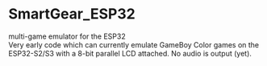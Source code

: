 # SmartGear_ESP32
multi-game emulator for the ESP32<br>
Very early code which can currently emulate GameBoy Color games on the ESP32-S2/S3 with a 8-bit parallel LCD attached. No audio is output (yet).
